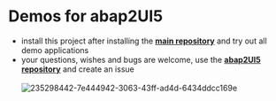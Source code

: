 # Demos for abap2UI5

* install this project after installing the [**main repository**](https://github.com/oblomov-dev/ABAP2UI5) and try out all demo applications
* your questions, wishes and bugs are welcome, use the [**abap2UI5 repository**](https://github.com/oblomov-dev/ABAP2UI5) and create an issue
<br><br>
![235298442-7e444942-3063-43ff-ad4d-6434ddcc169e](https://github.com/oblomov-dev/abap2UI5-demos/assets/102328295/d70a2d2f-fc55-4310-909b-2aef77023fe8)

